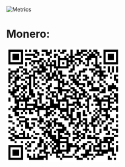 ![Metrics](https://raw.githubusercontent.com/D7x8/D7x8/main/github-metrics.svg)

# Monero:

<img alt="88B1U7JGPCMCcrK9oXJdz83ZVxcScxRffeRh2A8kCLSPL2r9BrPbww7FFnfND7v5MR2soq9ibY46xXVKPDKYXyzQNvJAoDh" src="https://github.com/Cyber-Dylan/Cyber-Dylan/blob/main/img/qrcode.png" width="300" height="300"/>
